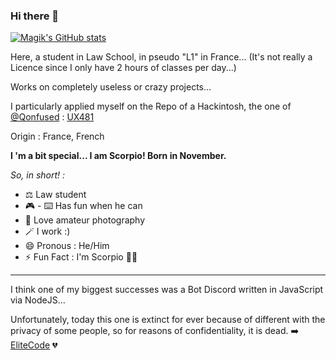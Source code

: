 ### Hi there 👋

[![Magik's GitHub stats](https://github-readme-stats.vercel.app/api?username=useddiscord)](https://github.com/UsedDiscord/github-readme-stats)

Here, a student in Law School, in pseudo "L1" in France... (It's not really a Licence since I only have 2 hours of classes per day...)

Works on completely useless or crazy projects...

I particularly applied myself on the Repo of a Hackintosh, the one of [@Qonfused](https://github.com/Qonfused) : [UX481](https://github.com/Qonfused/ASUS-ZenBook-Duo-14-UX481-Hackintosh)

Origin : France, French 

**I 'm a bit special... I am Scorpio! Born in November.**

_So, in short! :_

- ⚖️ Law student
- 🎮 - ⌨️ Has fun when he can
- 📸 Love amateur photography
- 🪄 I work :)
- 😄 Pronous : He/Him
- ⚡ Fun Fact : I'm Scorpio 🦂♏

-----

I think one of my biggest successes was a Bot Discord written in JavaScript via NodeJS...

Unfortunately, today this one is extinct for ever because of different with the privacy of some people, so for reasons of confidentiality, it is dead. ➡️ [EliteCode](https://github.com/UsedDiscord/-ENDING...-EliteCode) 💔
